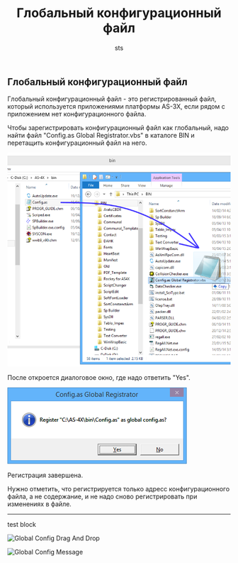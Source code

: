 ﻿---
title: "Глобальный конфигурационный файл"
author: "sts"
---

## Глобальный конфигурационный файл

Глобальный конфигурационный файл - это регистрированный файл, который используется приложениями платформы AS-3X, если рядом с приложением нет конфигурационного файла. 

Чтобы зарегистрировать конфигурационный файл как глобальный, надо найти файл "Config.as Global Registrator.vbs" в каталоге BIN и перетащить конфигурационный файл на него.

![Global Config Drag And Drop](../../IMAGES/GlobalConfigDrag.png)

После откроется диалоговое окно, где надо ответить "Yes".

![Global Config Message](../../IMAGES/GlobalConfigMsg.png)

Регистрация завершена.

Нужно отметить, что регистрируется только адресс конфигурационного файла, а не содержание, и 
не надо сново регистрировать при изменениях в файле.

-----
test block

![Global Config Drag And Drop]({{site.baseurl}}/IMAGES/GlobalConfigDrag.png)

![Global Config Message]({{site.baseurl}}/IMAGES/GlobalConfigMsg.png)

